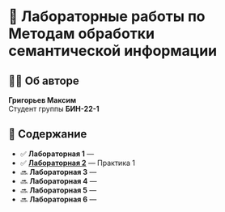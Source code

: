 # 📌 Лабораторные работы по Методам обработки семантической информации 

## 👨‍🎓 Об авторе  
**Григорьев Максим**  
Студент группы **БИН-22-1**  

## 📂 Содержание  
- ✅ **Лабораторная 1** — 
- ✅ **[Лабораторная 2](2-lab/homework.ipynb)** — Практика 1
- 🔜  **Лабораторная 3** —  
- 🔜 **Лабораторная 4** —
- 🔜 **Лабораторная 5** —
- 🔜 **Лабораторная 6** —  
